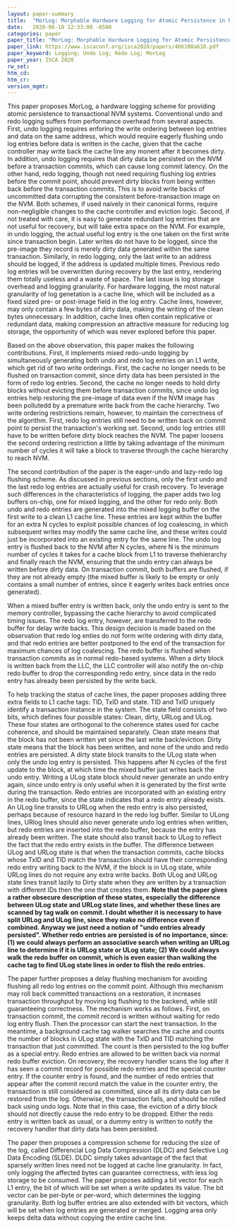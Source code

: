 ```yaml
---
layout: paper-summary
title:  "MorLog: Morphable Hardware Logging for Atomic Persistence in Non-Volatile Main Memory"
date:   2020-06-10 12:33:00 -0500
categories: paper
paper_title: "MorLog: Morphable Hardware Logging for Atomic Persistence in Non-Volatile Main Memory"
paper_link: https://www.iscaconf.org/isca2020/papers/466100a610.pdf
paper_keyword: Logging; Undo Log; Redo Log; MorLog
paper_year: ISCA 2020
rw_set:
htm_cd:
htm_cr:
version_mgmt:
---
```


This paper proposes MorLog, a hardware logging scheme for providing atomic persistence to transactional NVM systems. 
Conventional undo and redo logging suffers from performance overhead from several aspects. First, undo logging requires 
enforing the write ordering between log entries and data on the same address, which would require eagerly flushing undo 
log entries before data is written in the cache, given that the cache controller may write back the cache line any monent 
after it becomes dirty. In addition, undo logging requires that dirty data be persisted on the NVM before a transaction 
commits, which can cause long commit latency. On the other hand, redo logging, though not need requiring flushing log 
entries before the commit point, should prevent dirty blocks from being written back before the transaction commits.
This is to avoid write backs of uncommitted data corrupting the consistent before-transaction image on the NVM.
Both schemes, if used naively in their canonical forms, require non-negligible changes to the cache controller and eviction
logic. Second, if not treated with care, it is easy to generate redundant log entries that are not useful for recovery,
but will take extra space on the NVM. For example, in undo logging, the actual useful log entry is the one taken on the 
first write since transaction begin. Later writes do not have to be logged, since the pre-image they record is merely
dirty data generated within the same transaction. Similarly, in redo logging, only the last write to an address should
be logged, if the address is updated multiple times. Previous redo log entries will be overwritten during recovery by
the last entry, rendering them totally useless and a waste of space. The last issue is log storage overhead and logging
granularity. For hardware logging, the most natural granularity of log genetation is a cache line, which will be included
as a fixed sized pre- or post-image field in the log entry. Cache lines, however, may only contain a few bytes of dirty 
data, making the writing of the clean bytes unnecessary. In addition, cache lines often contain replicative or redundant
data, making compression an attractive measure for reducing log storage, the opportunity of which was never explored 
before this paper.

Based on the above observation, this paper makes the following contributions. First, it implements mixed redo-undo 
logging by simultaneously generating both undo and redo log entries on an L1 write, which get rid of two write orderings. 
First, the cache no longer needs to be flushed on transaction commit, since dirty data has been persisted in the form
of redo log entries. Second, the cache no longer needs to hold dirty blocks without evicting them before transaction
commits, since undo log entries help restoring the pre-image of data even if the NVM image has been pollutedd by a
premature write back from the cache hierarchy. Two write ordering restrictions remain, however, to maintain the 
correctness of the algorithm. First, redo log entries still need to be written back on commit point to persist the 
transaction's working set. Second, undo log entries still have to be written before dirty block reaches the NVM.
The paper loosens the second ordering restriction a little by taking advantage of the minimum number of cycles it will 
take a block to traverse through the cache hierarchy to reach NVM.

The second contribution of the paper is the eager-undo and lazy-redo log flushing scheme. As discussed in previous 
sections, only the first undo and the last redo log entries are actually useful for crash recovery. To leverage such
differences in the characteristics of logging, the paper adds two log buffers on-chip, one for mixed logging, and 
the other for redo only. Both undo and redo entries are generated into the mixed logging buffer on the first write to 
a clean L1 cache line. These entries are kept within the buffer for an extra N cycles to exploit possible chances
of log coalescing, in which subsequent writes may modify the same cache line, and these writes could just be incorporated
into an existing entry for the same line. The undo log entry is flushed back to the NVM after N cycles, where N is the 
minimum number of cycles it takes for a cache block from L1 to traverse thehierarchy and finally reach the NVM,
ensuring that the undo entry can always be written before dirty data.
On transaction commit, both buffers are flushed, if they are not already empty (the mixed buffer is likely to be empty
or only contains a small number of entries, since it eagerly writes back entries once generated).

When a mixed buffer entry is written back, only the undo entry is sent to the memory controller, bypassing the cache 
hierarchy to avoid complicated timing issues. The redo log entry, however, are transferred to the redo buffer for 
delay write backs.
This design decision is made based on the observation that redo log enties do not form write ordering with dirty data,
and that redo entries are better postponed to the end of the transaction for maximum chances of log coalescing.
The redo buffer is flushed when transaction commits as in normal redo-based systems.
When a dirty block is written back from the LLC, the LLC controller will also notify the on-chip redo buffer to drop
the corresponding redo entry, since data in the redo entry has already been persisted by the write back.

To help tracking the status of cache lines, the paper proposes adding three extra fields to L1 cache tags: TID, TxID
and state. TID and TxID uniquely identify a transaction instance in the system. The state field consists of two bits,
which defines four possible states: Clean, dirty, URLog and ULog. These four states are orthogonal to the coherence
states used for cache coherence, and should be maintained separately. Clean state means that the block has not been written
yet since the last write back/eviction. Dirty state means that the block has been written, and none of the undo and redo 
entries are persisted. A dirty state block transits to the ULog state when only the undo log entry is persisted. This 
happens after N cycles of the first update to the block, at which time the mixed buffer just writes back the undo entry.
Writing a ULog state block should never generate an undo entry again, since undo entry is only useful when it is 
generated by the first write during the transaction. Redo entries are incorporated with an existing entry in the redo buffer,
since the state indicates that a redo entry already exists. An ULog line transits to URLog when the redo entry is also 
persisted, perhaps because of resource hazard in the redo log buffer. Similar to ULong lines, URlog lines should also 
never generate undo log entries when written, but redo entries are inserted into the redo buffer, because the entry has
already been written. The state should also transit back to ULog to reflect the fact that the redo entry exists in the buffer.
The difference between ULog and URLog state is that when the transaction commits, cache blocks
whose TxID and TID match the transaction should have their corresponding redo entry writing back to the NVM, if the block 
is in ULog state, while URLog lines do not require any extra write backs. 
Both ULog and URLog state lines transit lazily to Dirty state when they are written by a transaction with different IDs
then the one that creates them.
**Note that the paper gives a rather obsecure description of these states, especially the difference between ULog state 
and URLog state lines, and whether these lines are scanned by tag walk on commit. 
I doubt whether it is necessary to have split URLog and ULog line, since they make no difference even if combined.
Anyway we just need a notion of "undo entries already persisted". Whether redo entries are persisted is of no importance,
since: (1) we could always perform an associative search when writing an URLog line to determine if it is URLog state or 
ULog state; (2) We could always walk the redo buffer on commit, which is even easier than walking the cache tag
to find ULog state lines in order to flish the redo entries.**

The paper further proposes a delay flushing mechanism for avoiding flushing all redo log entries on the commit point. 
Although this mechanism may roll back committed transactions on a restoration, it increases transaction throughput by 
moving log flushing to the backend, while still guaranteeing correctness. The mechanism works as follows. First, on
transaction commit, the commit record is written without waiting for redo log entry flush. Then the processor can start
the next transaction. In the meantime, a background cache tag walker searches the cache and counts the number of blocks
in ULog state with the TxID and TID matching the transaction that just committed. The count is then persisted to the log 
buffer as a special entry. Redo entries are allowed to be written back via normal redo buffer eviction. On recovery, the 
recovery handler scans the log after it has seen a commit record for possible redo entries and the special counter entry.
If the counter entry is found, and the number of redo entries that appear after the commit record match the value in
the counter entry, the transaction is still considered as committed, since all its dirty data can be restored from
the log. Otherwise, the transaction fails, and should be rolled back using undo logs.
Note that in this case, the eviction of a dirty block should not directly cause the redo entry to be dropped. Either 
the redo entry is written back as usual, or a dummy entry is written to notify the recovery handler that dirty
data has been persisted.

The paper then proposes a compression scheme for reducing the size of the log, called Differencial Log Data Compression 
(DLDC) and Selective Log Data Encoding (SLDE). DLDC simply takes advantage of the fact that sparsely written lines need
not be logged at cache line granularity. In fact, only logging the affected bytes can guarantee correctness, with less
log storage to be consumed. The paper proposes adding a bit vector for each L1 entry, the bit of which will be set when
a write updates its value. The bit vector can be per-byte or per-word, which determines the logging granularity.
Both log buffer entries are also extended with bit vectors, which will be set when log entries are generated or 
merged. Logging area only keeps delta data without copying the entire cache line.

